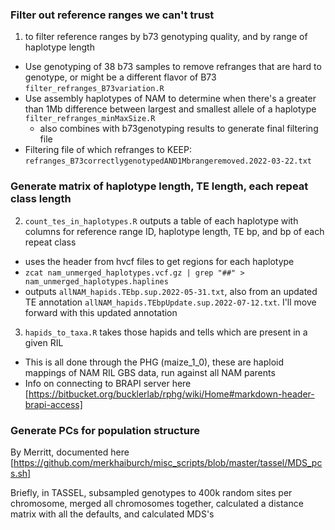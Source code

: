 
### Filter out reference ranges we can't trust

1. to filter reference ranges by b73 genotyping quality, and by range of haplotype length
  - Use genotyping of 38 b73 samples to remove refranges that are hard to genotype, or might be a different flavor of B73 `filter_refranges_B73variation.R`
  - Use assembly haplotypes of NAM to determine when there's a greater than 1Mb difference between largest and smallest allele of a haplotype `filter_refranges_minMaxSize.R`
    - also combines with b73genotyping results to generate final filtering file
  - Filtering file of which refranges to KEEP: `refranges_B73correctlygenotypedAND1Mbrangeremoved.2022-03-22.txt`
  
  
### Generate matrix of haplotype length, TE length, each repeat class length

2. `count_tes_in_haplotypes.R` outputs a table of each haplotype with columns for reference range ID, haplotype length, TE bp, and bp of each repeat class
 - uses the header from hvcf files to get regions for each haplotype
 - `zcat nam_unmerged_haplotypes.vcf.gz | grep "##" > nam_unmerged_haplotypes.haplines`
 - outputs `allNAM_hapids.TEbp.sup.2022-05-31.txt`, also from an updated TE annotation `allNAM_hapids.TEbpUpdate.sup.2022-07-12.txt`. I'll move forward with this updated annotation
3. `hapids_to_taxa.R` takes those hapids and tells which are present in a given RIL
 - This is all done through the PHG (maize_1_0), these are haploid mappings of NAM RIL GBS data, run against all NAM parents
 - Info on connecting to BRAPI server here [https://bitbucket.org/bucklerlab/rphg/wiki/Home#markdown-header-brapi-access]


### Generate PCs for population structure

By Merritt, documented here [https://github.com/merkhaiburch/misc_scripts/blob/master/tassel/MDS_pcs.sh]

Briefly, in TASSEL, subsampled genotypes to 400k random sites per chromosome, merged all chromosomes together, calculated a distance matrix with all the defaults, and calculated MDS's

